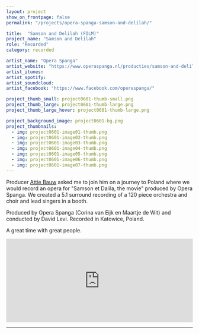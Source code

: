 ```yaml
---
layout: project
show_on_frontpage: false
permalink: "/projects/opera-spanga-samson-and-delilah/"

title:  "Samson and Delilah (FILM)"
project_name: "Samson and Delilah"
role: "Recorded"
category: recorded

artist_name: "Opera Spanga"
artist_website: "https://www.operaspanga.nl/producties/samson-and-delilah-film/over-de-productie/"
artist_itunes:
artist_spotify:
artist_soundcloud:
artist_facebook: "https://www.facebook.com/operaspanga/"

project_thumb_small: project0601-thumb-small.png
project_thumb_large: project0601-thumb-large.png
project_thumb_large_hover: project0601-thumb-large.png

project_background_image: project0601-bg.png
project_thumbnails:
  - img: project0601-image01-thumb.png
  - img: project0601-image02-thumb.png
  - img: project0601-image03-thumb.png
  - img: project0601-image04-thumb.png
  - img: project0601-image05-thumb.png
  - img: project0601-image06-thumb.png
  - img: project0601-image07-thumb.png
---
```


Producer [Attie Bauw](http://bauwhaus.com) asked me to join him on a journey to Poland where we would record an opera for "Samson et Dalila, the movie" produced by Opera Spanga. We created a 5.1 surround recording of a 120 piece orchestra and choir and lead singers in a booth.

Produced by Opera Spanga (Corina van Eijk en Maartje de Wit) and conducted by David Levi. Recorded in Katowice, Poland.

A great time with great people.

<iframe width="100%" height="225" src="https://www.youtube.com/embed/NJvI3n6PHU8?rel=0" frameborder="0" gesture="media" allow="encrypted-media" allowfullscreen></iframe>

---
